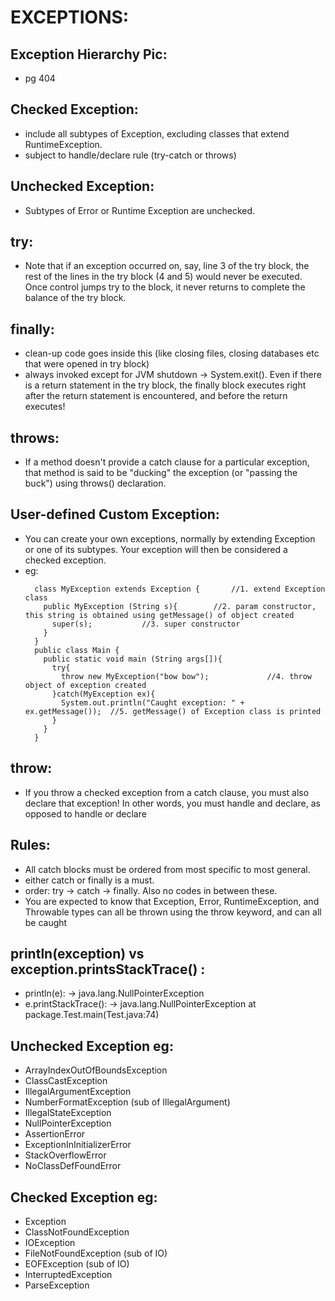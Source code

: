 # EXCEPTIONS:

## Exception Hierarchy Pic: 
- pg 404

## Checked Exception: 	
- include all subtypes of Exception, excluding classes
	that extend RuntimeException.
- subject to handle/declare rule (try-catch or throws)

## Unchecked Exception: 	
- Subtypes of Error or Runtime Exception are unchecked.

## try:
- Note that if an exception occurred on, say, line 3 of the
try block, the rest of the lines in the try block (4 and 5) would 
never be executed. Once control jumps try to the block, it 
never returns to complete the balance of the try block.

## finally:
- clean-up code goes inside this (like closing files, closing 
databases etc that were opened in try block)
- always invoked except for JVM shutdown -> System.exit().
Even if there is a return statement in the try block, the finally
block executes right after the return statement is encountered, 
and before the return executes!

## throws:
- If a method doesn't provide a catch clause for a particular 
exception, that method is said to be "ducking" the exception 
(or "passing the buck") using throws() declaration. 

## User-defined Custom Exception:
- You can create your own exceptions, normally by extending Exception or
one of its subtypes. Your exception will then be considered a checked exception.
- eg:
  ```
    class MyException extends Exception {		//1. extend Exception class
      public MyException (String s){		//2. param constructor, this string is obtained using getMessage() of object created
        super(s);			//3. super constructor
      }
    }
    public class Main {
      public static void main (String args[]){
        try{
          throw new MyException("bow bow");				//4. throw object of exception created
        }catch(MyException ex){
          System.out.println("Caught exception: " +  ex.getMessage());	//5. getMessage() of Exception class is printed
        }
      }
    }
  ```

## throw:
- If you throw a checked exception from a catch clause, you must also 
declare that exception! In other words, you must handle and declare, 
as opposed to handle or declare

## Rules:
- All catch blocks must be ordered from most specific to most general.
- either catch or finally is a must.
- order: try -> catch -> finally. Also no codes in between these.
- You are expected to know that Exception, Error, RuntimeException, and
Throwable types can all be thrown using the throw keyword, and can all be caught

## println(exception) vs exception.printsStackTrace() :
- println(e): -> java.lang.NullPointerException
- e.printStackTrace(): -> java.lang.NullPointerException at package.Test.main(Test.java:74)

## Unchecked Exception eg: 
- ArrayIndexOutOfBoundsException
- ClassCastException 
- IllegalArgumentException 
- NumberFormatException (sub of IllegalArgument)
- IllegalStateException 
- NullPointerException 
- AssertionError 
- ExceptionInInitializerError 
- StackOverflowError 
- NoClassDefFoundError 

## Checked Exception eg:
- Exception 
- ClassNotFoundException 
- IOException 
- FileNotFoundException (sub of IO) 
- EOFException (sub of IO) 
- InterruptedException
- ParseException 


